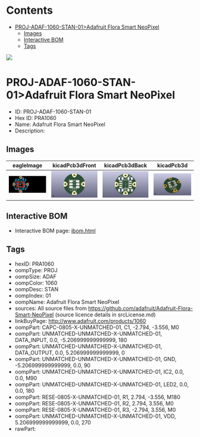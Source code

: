 



Contents
========

* [PROJ-ADAF-1060-STAN-01>Adafruit Flora Smart NeoPixel](#proj-adaf-1060-stan-01adafruit-flora-smart-neopixel)
	* [Images](#images)
	* [Interactive BOM](#interactive-bom)
	* [Tags](#tags)
  
![][im]
# PROJ-ADAF-1060-STAN-01>Adafruit Flora Smart NeoPixel

- ID: PROJ-ADAF-1060-STAN-01
- Hex ID: PRA1060
- Name: Adafruit Flora Smart NeoPixel
- Description: 

## Images
  
  

|eagleImage|kicadPcb3dFront|kicadPcb3dBack|kicadPcb3d|
| :---: | :---: | :---: | :---: |
|[![eagleImage](eagleImage_140.png)](eagleImage_600.png)|[![kicadPcb3dFront](kicadPcb3dFront_140.png)](kicadPcb3dFront_600.png)|[![kicadPcb3dBack](kicadPcb3dBack_140.png)](kicadPcb3dBack_600.png)|[![kicadPcb3d](kicadPcb3d_140.png)](kicadPcb3d_600.png)|

## Interactive BOM

- Interactive BOM page: [ibom.html](kicad/bom/ibom.html)

## Tags

- hexID: PRA1060
- oompType: PROJ
- oompSize: ADAF
- oompColor: 1060
- oompDesc: STAN
- oompIndex: 01
- oompName: Adafruit Flora Smart NeoPixel
- sources: All source files from https://github.com/adafruit/Adafruit-Flora-Smart-NeoPixel (source licence details in srcLicense.md)
- linkBuyPage: http://www.adafruit.com/products/1060
- oompPart: CAPC-0805-X-UNMATCHED-01, C1, -2.794, -3.556, M0
- oompPart: UNMATCHED-UNMATCHED-X-UNMATCHED-01, DATA_INPUT, 0.0, -5.206999999999999, 180
- oompPart: UNMATCHED-UNMATCHED-X-UNMATCHED-01, DATA_OUTPUT, 0.0, 5.206999999999999, 0
- oompPart: UNMATCHED-UNMATCHED-X-UNMATCHED-01, GND, -5.206999999999999, 0.0, 90
- oompPart: UNMATCHED-UNMATCHED-X-UNMATCHED-01, IC2, 0.0, 0.0, M90
- oompPart: UNMATCHED-UNMATCHED-X-UNMATCHED-01, LED2, 0.0, 0.0, 180
- oompPart: RESE-0805-X-UNMATCHED-01, R1, 2.794, -3.556, M180
- oompPart: RESE-0805-X-UNMATCHED-01, R2, 2.794, 3.556, M0
- oompPart: RESE-0805-X-UNMATCHED-01, R3, -2.794, 3.556, M0
- oompPart: UNMATCHED-UNMATCHED-X-UNMATCHED-01, VDD, 5.206999999999999, 0.0, 270
- rawPart: 



[im]: kicadPcb3d_450.png
